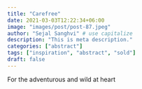 ```yaml
---
title: "Carefree"
date: 2021-03-03T12:22:34+06:00
image: "images/post/post-87.jpeg"
author: "Sejal Sanghvi" # use capitalize
description: "This is meta description."
categories: ["abstract"]
tags: ["inspiration", "abstract", "sold"]
draft: false
---
```

For the adventurous and wild at heart